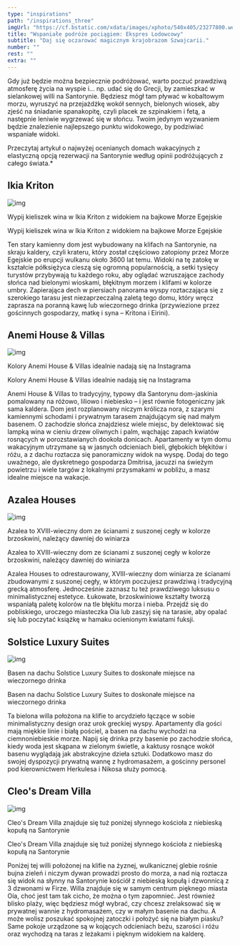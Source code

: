 ```yaml
---
type: "inspirations"
path: "/inspirations_three"
imgUrl: "https://cf.bstatic.com/xdata/images/xphoto/540x405/23277800.webp?k=937be7b50e2d6082f5e4da748463e7243474c68dffb82142613c0838f40f7b3e&o="
title: "Wspaniałe podróże pociągiem: Ekspres Lodowcowy"
subtitle: "Daj się oczarować magicznym krajobrazom Szwajcarii."
number: ""
rest: "" 
extra: ""
---
```


Gdy już będzie można bezpiecznie podróżować, warto poczuć prawdziwą atmosferę życia na wyspie i... np. udać się do Grecji, by zamieszkać w sielankowej willi na Santorynie. Będziesz mógł tam pływać w kobaltowym morzu, wyruszyć na przejażdżkę wokół sennych, bielonych wiosek, aby zjeść na śniadanie spanakopitę, czyli placek ze szpinakiem i fetą, a następnie leniwie wygrzewać się w słońcu. Twoim jedynym wyzwaniem będzie znalezienie najlepszego punktu widokowego, by podziwiać wspaniałe widoki.

Przeczytaj artykuł o najwyżej ocenianych domach wakacyjnych z elastyczną opcją rezerwacji na Santorynie według opinii podróżujących z całego świata.*

## Ikia Kriton

![img](https://cf.bstatic.com/data/xphoto/1182x887/376/37680487.jpg?size=S)

Wypij kieliszek wina w Ikia Kriton z widokiem na bajkowe Morze Egejskie

Wypij kieliszek wina w Ikia Kriton z widokiem na bajkowe Morze Egejskie

Ten stary kamienny dom jest wybudowany na klifach na Santorynie, na skraju kaldery, czyli krateru, który został częściowo zatopiony przez Morze Egejskie po erupcji wulkanu około 3600 lat temu. Widoki na tę zatokę w kształcie półksiężyca cieszą się ogromną popularnością, a setki tysięcy turystów przybywają tu każdego roku, aby oglądać wzruszające zachody słońca nad bielonymi wioskami, błękitnym morzem i klifami w kolorze umbry. Zapierająca dech w piersiach panorama wyspy roztaczająca się z szerokiego tarasu jest niezaprzeczalną zaletą tego domu, który wręcz zaprasza na poranną kawę lub wieczornego drinka (przywiezione przez gościnnych gospodarzy, matkę i syna – Kritona i Eirini).

## Anemi House & Villas

![img](https://cf.bstatic.com/data/xphoto/1182x887/376/37680501.jpg?size=S)

Kolory Anemi House & Villas idealnie nadają się na Instagrama

Kolory Anemi House & Villas idealnie nadają się na Instagrama

Anemi House & Villas to tradycyjny, typowy dla Santorynu dom-jaskinia pomalowany na różowo, liliowo i niebiesko – i jest równie fotogeniczny jak sama kaldera. Dom jest rozplanowany niczym królicza nora, z szarymi kamiennymi schodami i prywatnym tarasem znajdującym się nad małym basenem. O zachodzie słońca znajdziesz wiele miejsc, by delektować się lampką wina w cieniu drzew oliwnych i palm, wąchając zapach kwiatów rosnących w porozstawianych dookoła donicach. Apartamenty w tym domu wakacyjnym utrzymane są w jasnych odcieniach bieli, głębokich błękitów i różu, a z dachu roztacza się panoramiczny widok na wyspę. Dodaj do tego uważnego, ale dyskretnego gospodarza Dmitrisa, jacuzzi na świeżym powietrzu i wiele targów z lokalnymi przysmakami w pobliżu, a masz idealne miejsce na wakacje.

## Azalea Houses

![img](https://cf.bstatic.com/data/xphoto/1182x887/376/37680508.jpg?size=S)

Azalea to XVIII-wieczny dom ze ścianami z suszonej cegły w kolorze brzoskwini, należący dawniej do winiarza

Azalea to XVIII-wieczny dom ze ścianami z suszonej cegły w kolorze brzoskwini, należący dawniej do winiarza

Azalea Houses to odrestaurowany, XVIII-wieczny dom winiarza ze ścianami zbudowanymi z suszonej cegły, w którym poczujesz prawdziwą i tradycyjną grecką atmosferę. Jednocześnie zaznasz tu też prawdziwego luksusu o minimalistycznej estetyce. Łukowate, brzoskwiniowe kształty tworzą wspaniałą paletę kolorów na tle błękitu morza i nieba. Przejdź się do pobliskiego, uroczego miasteczka Oia lub zaszyj się na tarasie, aby opalać się lub poczytać książkę w hamaku ocienionym kwiatami fuksji.

## Solstice Luxury Suites

![img](https://cf.bstatic.com/data/xphoto/1182x887/376/37680487.jpg?size=S)

Basen na dachu Solstice Luxury Suites to doskonałe miejsce na wieczornego drinka

Basen na dachu Solstice Luxury Suites to doskonałe miejsce na wieczornego drinka

Ta bielona willa położona na klifie to arcydzieło łączące w sobie minimalistyczny design oraz urok greckiej wyspy. Apartamenty dla gości mają miękkie linie i białą pościel, a basen na dachu wychodzi na ciemnoniebieskie morze. Napij się drinka przy basenie po zachodzie słońca, kiedy woda jest skąpana w zielonym świetle, a kaktusy rosnące wokół basenu wyglądają jak abstrakcyjne dzieła sztuki. Dodatkowo masz do swojej dyspozycji prywatną wannę z hydromasażem, a gościnny personel pod kierownictwem Herkulesa i Nikosa służy pomocą.

## Cleo's Dream Villa

![img](https://cf.bstatic.com/data/xphoto/1182x887/376/37680534.jpg?size=S)

Cleo's Dream Villa znajduje się tuż poniżej słynnego kościoła z niebieską kopułą na Santorynie

Cleo's Dream Villa znajduje się tuż poniżej słynnego kościoła z niebieską kopułą na Santorynie

Poniżej tej willi położonej na klifie na żyznej, wulkanicznej glebie rośnie bujna zieleń i niczym dywan prowadzi prosto do morza, a nad nią roztacza się widok na słynny na Santorynie kościół z niebieską kopułą i dzwonnicą z 3 dzwonami w Firze. Willa znajduje się w samym centrum pięknego miasta Oía, choć jest tam tak cicho, że można o tym zapomnieć. Jest również blisko plaży, więc będziesz mógł wybrać, czy chcesz zrelaksować się w prywatnej wannie z hydromasażem, czy w małym basenie na dachu. A może wolisz poszukać spokojnej zatoczki i położyć się na białym piasku? Same pokoje urządzone są w kojących odcieniach beżu, szarości i różu oraz wychodzą na taras z leżakami i pięknym widokiem na kalderę.